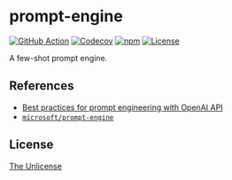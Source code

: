 # prompt-engine

[![GitHub Action](https://img.shields.io/github/actions/workflow/status/raviqqe/prompt-engine/test.yaml?branch=main&style=flat-square)](https://github.com/raviqqe/prompt-engine/actions)
[![Codecov](https://img.shields.io/codecov/c/github/raviqqe/prompt-engine.svg?style=flat-square)](https://codecov.io/gh/raviqqe/prompt-engine)
[![npm](https://img.shields.io/npm/v/@raviqqe/prompt-engine?style=flat-square)](https://www.npmjs.com/package/@raviqqe/prompt-engine)
[![License](https://img.shields.io/github/license/raviqqe/prompt-engine.svg?style=flat-square)](LICENSE)

A few-shot prompt engine.

## References

- [Best practices for prompt engineering with OpenAI API](https://help.openai.com/en/articles/6654000-best-practices-for-prompt-engineering-with-openai-api)
- [`microsoft/prompt-engine`](https://github.com/microsoft/prompt-engine)

## License

[The Unlicense](UNLICENSE)
